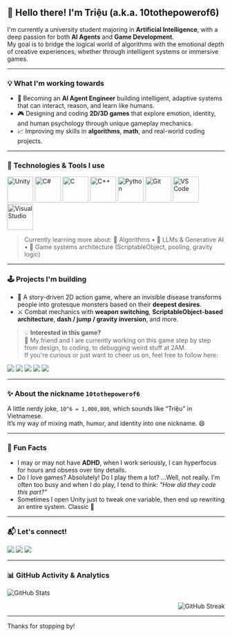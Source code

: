 ## 👋 Hello there! I'm Triệu (a.k.a. 10tothepowerof6)

I'm currently a university student majoring in **Artificial Intelligence**, with a deep passion for both **AI Agents** and **Game Development**.  
My goal is to bridge the logical world of algorithms with the emotional depth of creative experiences, whether through intelligent systems or immersive games.

---

### 💡 What I'm working towards

- 🧠 Becoming an **AI Agent Engineer** building intelligent, adaptive systems that can interact, reason, and learn like humans.
- 🎮 Designing and coding **2D/3D games** that explore emotion, identity, and human psychology through unique gameplay mechanics.
- 📈 Improving my skills in **algorithms**, **math**, and real-world coding projects.

---

### 🔧 Technologies & Tools I use
<p align="left">
  <img src="https://cdn.jsdelivr.net/gh/devicons/devicon/icons/unity/unity-original.svg" alt="Unity" width="60" height="60"/>
  <img src="https://cdn.jsdelivr.net/gh/devicons/devicon/icons/csharp/csharp-original.svg" alt="C#" width="60" height="60"/>
  <img src="https://cdn.jsdelivr.net/gh/devicons/devicon/icons/c/c-original.svg" alt="C" width="60" height="60"/>
  <img src="https://cdn.jsdelivr.net/gh/devicons/devicon/icons/cplusplus/cplusplus-original.svg" alt="C++" width="60" height="60"/>
  <img src="https://cdn.jsdelivr.net/gh/devicons/devicon/icons/python/python-original.svg" alt="Python" width="60" height="60"/>
  <img src="https://cdn.jsdelivr.net/gh/devicons/devicon/icons/git/git-original.svg" alt="Git" width="60" height="60"/>
  <img src="https://cdn.jsdelivr.net/gh/devicons/devicon/icons/vscode/vscode-original.svg" alt="VS Code" width="60" height="60"/>
  <img src="https://cdn.jsdelivr.net/gh/devicons/devicon/icons/visualstudio/visualstudio-plain.svg" alt="Visual Studio" width="60" height="60"/>
</p>

> Currently learning more about: 🧮 Algorithms • 🧊 LLMs & Generative AI • 🎨 Game systems architecture (ScriptableObject, pooling, gravity logic)

---

### 🕹️ Projects I'm building
- 🦠 A story-driven 2D action game, where an invisible disease transforms people into grotesque monsters based on their **deepest desires**.
- ⚔️ Combat mechanics with **weapon switching**, **ScriptableObject-based architecture**, **dash / jump / gravity inversion**, and more.

> 💡 **Interested in this game?**  
> 🧪 My friend and I are currently working on this game step by step from design, to coding, to debugging weird stuff at 2AM.  
> If you're curious or just want to cheer us on, feel free to follow here:

<p align="left">
  <a href="https://www.facebook.com/0x7e1" target="_blank"><img src="https://img.shields.io/badge/Facebook-Triệu-1877F2?style=for-the-badge&logo=facebook&logoColor=1877F2"/></a>
  <a href="https://www.facebook.com/profile.php?id=100095122263376" target="_blank"><img src="https://img.shields.io/badge/Facebook-EtagonProtocol-1877F2?style=for-the-badge&logo=facebook&logoColor=1877F2"/></a>
  <a href="https://x.com/EtagonProtocol" target="_blank"><img src="https://img.shields.io/badge/X-Twitter-000000?style=for-the-badge&logo=twitter&logoColor=000000"/></a>
  <a href="https://www.instagram.com/etagonprotocol/?hl=en" target="_blank"><img src="https://img.shields.io/badge/Instagram-Devlog-E4405F?style=for-the-badge&logo=instagram&logoColor=E4405F"/></a>
  <a href="https://itch.io/yourproject" target="_blank"><img src="https://img.shields.io/badge/itch.io-CommingSoon-FA5C5C?style=for-the-badge&logo=itchdotio&logoColor=FA5C5C"/></a>
</p>

---

### ✨ About the nickname `10tothepowerof6`
A little nerdy joke, `10^6 = 1,000,000`, which sounds like “Triệu” in Vietnamese.  
It’s my way of mixing math, humor, and identity into one nickname. 😄

---

### 🎲 Fun Facts
- I may or may not have **ADHD**, when I work seriously, I can hyperfocus for hours and obsess over tiny details.
- Do I love games? Absolutely! Do I play them a lot? ...Well, not really. I'm often too busy and when I do play, I tend to think: _"How did they code this part?"_
- Sometimes I open Unity just to tweak one variable, then end up rewriting an entire system. Classic 🤣

---

### 📬 Let's connect!
<p align="left">
  <a href="mailto:xtrieu229@gmail.com" target="_blank"><img src="https://img.shields.io/badge/Email-D14836?style=for-the-badge&logo=gmail&logoColor=white"/></a>
  <a href="https://www.facebook.com/0x7e1" target="_blank"><img src="https://img.shields.io/badge/Facebook-1877F2?style=for-the-badge&logo=facebook&logoColor=white"/></a>
  <a href="https://discord.com/users/597418393523453973" target="_blank"><img src="https://img.shields.io/badge/Discord-5865F2?style=for-the-badge&logo=discord&logoColor=white"/></a>
</p>

---

### 📊 GitHub Activity & Analytics

<p align="left">
  <img src="https://github-readme-stats.vercel.app/api?username=10tothepowerof6&show_icons=true&theme=tokyonight&include_all_commits=true&count_private=true" alt="GitHub Stats"/>
</p>

<p align="right">
  <img src="https://github-readme-streak-stats.herokuapp.com/?user=10tothepowerof6&theme=tokyonight" alt="GitHub Streak"/>
</p>


---

Thanks for stopping by!
